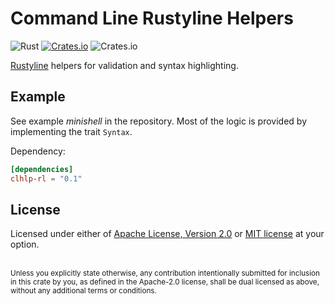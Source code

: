 Command Line Rustyline Helpers
==============================

![Rust](https://github.com/lparcq/clhlp-rl/workflows/Rust/badge.svg)
[![Crates.io](https://img.shields.io/crates/v/clhlp-rl.svg)](https://crates.io/crates/clhlp-rl)
![Crates.io](https://img.shields.io/crates/l/clhlp-rl)

[Rustyline](https://docs.rs/rustyline/latest/rustyline/index.html) helpers
for validation and syntax highlighting.

Example
-------

See example _minishell_ in the repository. Most of the logic is provided by implementing the
trait `Syntax`.

Dependency:

```toml
[dependencies]
clhlp-rl = "0.1"
```

License
-------

Licensed under either of <a href="../LICENSE-APACHE">Apache License, Version
2.0</a> or <a href="../LICENSE-MIT">MIT license</a> at your option.

<br>

<sub>
Unless you explicitly state otherwise, any contribution intentionally submitted
for inclusion in this crate by you, as defined in the Apache-2.0 license, shall
be dual licensed as above, without any additional terms or conditions.
</sub>
